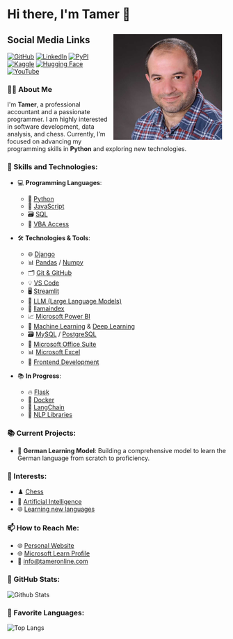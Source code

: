 # Hi there, I'm Tamer 👋

<img src="assets/TamerOnLine.jpg" alt="Tamer Online" align="right" width="250" style="margin: 10px;" />

## Social Media Links
[![GitHub](https://img.shields.io/badge/-GitHub-black?style=flat&logo=github&logoColor=white)](https://github.com/TamerOnLine) [![LinkedIn](https://img.shields.io/badge/-LinkedIn-blue?style=flat&logo=linkedin&logoColor=white)](https://www.linkedin.com/in/tameronline/) [![PyPI](https://img.shields.io/badge/-PyPI-black?style=flat&logo=pypi&logoColor=white)](https://pypi.org/user/TamerOnLine/) [![Kaggle](https://img.shields.io/badge/-Kaggle-20BEFF?style=flat&logo=kaggle&logoColor=white)](https://www.kaggle.com/tameronline) [![Hugging Face](https://img.shields.io/badge/-Hugging%20Face-yellow?style=flat&logo=huggingface&logoColor=black)](https://huggingface.co/TamerOnLine) [![YouTube](https://img.shields.io/badge/-YouTube-red?style=flat&logo=youtube&logoColor=white)](https://www.youtube.com/@mystrotamer)

### 👨‍💻 About Me
I'm **Tamer**, a professional accountant and a passionate programmer. I am highly interested in software development, data analysis, and chess. Currently, I’m focused on advancing my programming skills in **Python** and exploring new technologies.

### 💼 Skills and Technologies:

- 💻 **Programming Languages**: 
  - 🐍 [Python](https://www.python.org/doc/)
  - 📜 [JavaScript](https://developer.mozilla.org/en-US/docs/Web/JavaScript)
  - 🗃️ [SQL](https://www.w3schools.com/sql/)
  - 🔄 [VBA Access](https://docs.microsoft.com/en-us/office/vba/api/overview/access)

- 🛠️ **Technologies & Tools**:
  - 🌐 [Django](https://www.djangoproject.com/) 
  - 📊 [Pandas](https://pandas.pydata.org/) / [Numpy](https://numpy.org/)
  - 🗂️ [Git & GitHub](https://docs.github.com/en)
  - 💡 [VS Code](https://code.visualstudio.com/) 
  - 🖥️ [Streamlit](https://streamlit.io/)
  - 🧠 [LLM (Large Language Models)](https://en.wikipedia.org/wiki/Large_language_model) 
  - 📇 [llamaindex](https://github.com/jerryjliu/llama_index)
  - 📈 [Microsoft Power BI](https://powerbi.microsoft.com/)
  - 🤖 [Machine Learning](https://scikit-learn.org/stable/) & [Deep Learning](https://www.tensorflow.org/)
  - 🗃️ [MySQL](https://dev.mysql.com/doc/) / [PostgreSQL](https://www.postgresql.org/)
  - 💼 [Microsoft Office Suite](https://www.microsoft.com/en/microsoft-365)
  - 📊 [Microsoft Excel](https://support.microsoft.com/en-us/excel)
  - 🎨 [Frontend Development](https://developer.mozilla.org/en-US/docs/Learn/Front-end_web_developer)

- 📚 **In Progress**:
  - 🔥 [Flask](https://flask.palletsprojects.com/)
  - 🐳 [Docker](https://www.docker.com/)
  - 🔗 [LangChain](https://www.langchain.com/)
  - 🧠 [NLP Libraries](https://spacy.io/)


### 📚 Current Projects:
- 🔭 **German Learning Model**: Building a comprehensive model to learn the German language from scratch to proficiency.


### 🌟 Interests:
- ♟️ [Chess](https://www.chess.com/member/tameronline)
- 🤖 [Artificial Intelligence](https://chatgpt.com/share/66fc4d28-d8a4-8007-9785-84533800988d)
- 🌐 [Learning new languages](https://www.duolingo.com/profile/RoseLisaJenne714)


### 📫 How to Reach Me:

- 🌐 [Personal Website](https://www.mystrotamer.com)
- 🌐 [Microsoft Learn Profile](https://learn.microsoft.com/ar-sa/users/tameronline/)
- 📧 [info@tameronline.com](mailto:info@tameronline.com)


### 🌟 GitHub Stats:
![Github Stats](https://github-readme-stats.vercel.app/api?username=TamerOnLine&show_icons=true&theme=radical)


### 🚀 Favorite Languages:
![Top Langs](https://github-readme-stats.vercel.app/api/top-langs/?username=TamerOnLine&layout=compact&theme=radical)